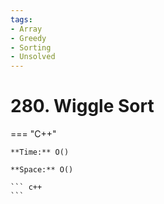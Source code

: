 ```yaml
---
tags:
- Array
- Greedy
- Sorting
- Unsolved
---
```



# 280. Wiggle Sort

=== "C++"

    **Time:** O()

    **Space:** O()

    ``` c++
    ```